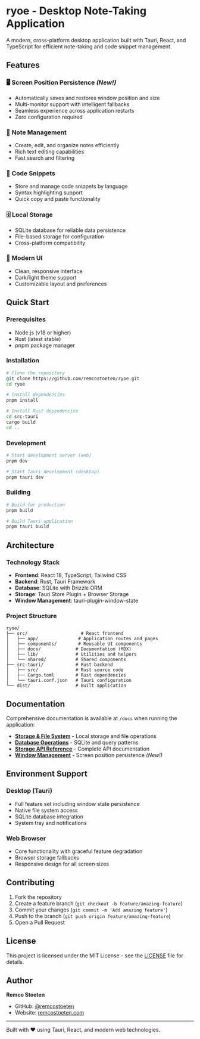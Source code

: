 # ryoe - Desktop Note-Taking Application

A modern, cross-platform desktop application built with Tauri, React, and TypeScript for efficient note-taking and code snippet management.

## Features

### 🖥️ **Screen Position Persistence** _(New!)_

- Automatically saves and restores window position and size
- Multi-monitor support with intelligent fallbacks
- Seamless experience across application restarts
- Zero configuration required

### 📝 **Note Management**

- Create, edit, and organize notes efficiently
- Rich text editing capabilities
- Fast search and filtering

### 💾 **Code Snippets**

- Store and manage code snippets by language
- Syntax highlighting support
- Quick copy and paste functionality

### 🗄️ **Local Storage**

- SQLite database for reliable data persistence
- File-based storage for configuration
- Cross-platform compatibility

### 🎨 **Modern UI**

- Clean, responsive interface
- Dark/light theme support
- Customizable layout and preferences

## Quick Start

### Prerequisites

- Node.js (v18 or higher)
- Rust (latest stable)
- pnpm package manager

### Installation

```bash
# Clone the repository
git clone https://github.com/remcostoeten/ryoe.git
cd ryoe

# Install dependencies
pnpm install

# Install Rust dependencies
cd src-tauri
cargo build
cd ..
```

### Development

```bash
# Start development server (web)
pnpm dev

# Start Tauri development (desktop)
pnpm tauri dev
```

### Building

```bash
# Build for production
pnpm build

# Build Tauri application
pnpm tauri build
```

## Architecture

### Technology Stack

- **Frontend**: React 18, TypeScript, Tailwind CSS
- **Backend**: Rust, Tauri Framework
- **Database**: SQLite with Drizzle ORM
- **Storage**: Tauri Store Plugin + Browser Storage
- **Window Management**: tauri-plugin-window-state

### Project Structure

```
ryoe/
├── src/                    # React frontend
│   ├── app/               # Application routes and pages
│   ├── components/        # Reusable UI components
│   ├── docs/             # Documentation (MDX)
│   ├── lib/              # Utilities and helpers
│   └── shared/           # Shared components
├── src-tauri/            # Rust backend
│   ├── src/              # Rust source code
│   ├── Cargo.toml        # Rust dependencies
│   └── tauri.conf.json   # Tauri configuration
└── dist/                 # Built application
```

## Documentation

Comprehensive documentation is available at `/docs` when running the application:

- **[Storage & File System](/docs/storage)** - Local storage and file operations
- **[Database Operations](/docs/db-operations)** - SQLite and query patterns
- **[Storage API Reference](/docs/storage-api)** - Complete API documentation
- **[Window Management](/docs/window-management)** - Screen position persistence _(New!)_

## Environment Support

### Desktop (Tauri)

- Full feature set including window state persistence
- Native file system access
- SQLite database integration
- System tray and notifications

### Web Browser

- Core functionality with graceful feature degradation
- Browser storage fallbacks
- Responsive design for all screen sizes

## Contributing

1. Fork the repository
2. Create a feature branch (`git checkout -b feature/amazing-feature`)
3. Commit your changes (`git commit -m 'Add amazing feature'`)
4. Push to the branch (`git push origin feature/amazing-feature`)
5. Open a Pull Request

## License

This project is licensed under the MIT License - see the [LICENSE](LICENSE) file for details.

## Author

**Remco Stoeten**

- GitHub: [@remcostoeten](https://github.com/remcostoeten)
- Website: [remcostoeten.com](https://remcostoeten.com)

---

Built with ❤️ using Tauri, React, and modern web technologies.
